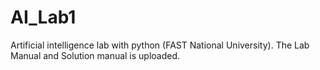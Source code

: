 # AI_Lab1
Artificial intelligence lab with python (FAST National University).
The Lab Manual and Solution manual is uploaded.
